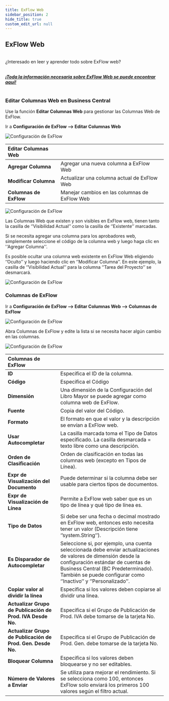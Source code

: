 ```yaml
---
title: ExFlow Web 
sidebar_position: 2
hide_title: true
custom_edit_url: null
---
```


## ExFlow Web

<br/>
¿Interesado en leer y aprender todo sobre ExFlow web? <br/> <br/>  

 [***¡Toda la información necesaria sobre ExFlow Web se puede encontrar aquí!***](https://docs.signupsoftware.com/web) <br/><br/> 

### Editar Columnas Web en Business Central
Use la función **Editar Columnas Web** para gestionar las Columnas Web de ExFlow. <br/>

Ir a **Configuración de ExFlow --> Editar Columnas Web** 

![Configuración de ExFlow](@site/static/img/media/exflow-setup-edit-web-columns.png) 

| Editar Columnas Web      |   | 
|:-|:-|
|**Agregar Columna**| Agregar una nueva columna a ExFlow Web
|**Modificar Columna**| Actualizar una columna actual de ExFlow Web
|**Columnas de ExFlow**| Manejar cambios en las columnas de ExFlow Web

![Configuración de ExFlow](@site/static/img/media/exflow-setup-edit-web-columns-001.png)


Las Columnas Web que existen y son visibles en ExFlow web, tienen tanto la casilla de ‘’Visibilidad Actual’’ como la casilla de ‘’Existente’’ marcadas. 

Si se necesita agregar una columna para los aprobadores web, simplemente seleccione el código de la columna web y luego haga clic en ''Agregar Columna''.

Es posible ocultar una columna web existente en ExFlow Web eligiendo ‘’Oculto’’ y luego haciendo clic en ‘’Modificar Columna’’. En este ejemplo, la casilla de ‘’Visibilidad Actual’’ para la columna ‘’Tarea del Proyecto’’ se desmarcará.  

![Configuración de ExFlow](@site/static/img/media/exflow-setup-edit-web-columns-002.png)


### Columnas de ExFlow
 
Ir a **Configuración de ExFlow --> Editar Columnas Web --> Columnas de ExFlow** 

![Configuración de ExFlow](@site/static/img/media/exflow-setup-exflow-columns-001.png)

Abra Columnas de ExFlow y edite la lista si se necesita hacer algún cambio en las columnas.

![Configuración de ExFlow](@site/static/img/media/exflow-setup-exflow-columns-002.png)

|Columnas de ExFlow||
|:-|:-|
|**ID**|Especifica el ID de la columna.
|**Código**| Especifica el Código
|**Dimensión**| Una dimensión de la Configuración del Libro Mayor se puede agregar como columna web de ExFlow.
|**Fuente**| Copia del valor del Código.
|**Formato** |El formato en que el valor y la descripción se envían a ExFlow web.
|**Usar Autocompletar**| La casilla marcada toma el Tipo de Datos especificado. La casilla desmarcada = texto libre como una descripción.
|**Orden de Clasificación**| Orden de clasificación en todas las columnas web (excepto en Tipos de Línea).
|**Expr de Visualización del Documento**| Puede determinar si la columna debe ser usable para ciertos tipos de documentos.
|**Expr de Visualización de Línea**| Permite a ExFlow web saber que es un tipo de línea y qué tipo de línea es.
|**Tipo de Datos**| Si debe ser una fecha o decimal mostrado en ExFlow web, entonces esto necesita tener un valor (Descripción tiene ‘’system.String’’).
|**Es Disparador de Autocompletar**| Seleccione si, por ejemplo, una cuenta seleccionada debe enviar actualizaciones de valores de dimensión desde la configuración estándar de cuentas de Business Central (BC Predeterminado). También se puede configurar como ‘’Inactivo’’ y ‘’Personalizado’’.
|**Copiar valor al dividir la línea**| Especifica si los valores deben copiarse al dividir una línea.
|**Actualizar Grupo de Publicación de Prod. IVA Desde No.**| Especifica si el Grupo de Publicación de Prod. IVA debe tomarse de la tarjeta No.
|**Actualizar Grupo de Publicación de Prod. Gen. Desde No.**| Especifica si el Grupo de Publicación de Prod. Gen. debe tomarse de la tarjeta No.
|**Bloquear Columna**| Especifica si los valores deben bloquearse y no ser editables.
|**Número de Valores a Enviar**| Se utiliza para mejorar el rendimiento. Si se selecciona como 100, entonces ExFlow solo enviará los primeros 100 valores según el filtro actual.